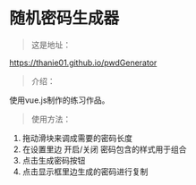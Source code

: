 # 随机密码生成器
>这是地址：

   https://thanie01.github.io/pwdGenerator

>介绍：

   使用vue.js制作的练习作品。
  
>使用方法：

  1. 拖动滑块来调成需要的密码长度
  2. 在设置里边 开启/关闭 密码包含的样式用于组合
  3. 点击生成密码按钮
  4. 点击显示框里边生成的密码进行复制


